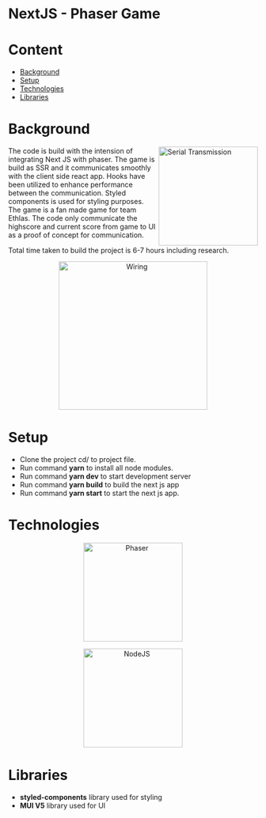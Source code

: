 # NextJS - Phaser Game

# Content

- [Background](#background)
- [Setup](#setup)
- [Technologies](#technologies)
- [Libraries](#libraries)

# Background

<img src="https://ethlas.com/_next/static/images/egg-78fbe54df92dca0d976db4852fdfbd3a.gif" align="right"
     alt="Serial Transmission" height=200 >

The code is build with the intension of integrating Next JS with phaser. The game is build as SSR and it communicates smoothly with the client side react app. Hooks have been utilized to enhance performance between the communication. Styled components is used for styling purposes. The game is a fan made game for team Ethlas. The code only communicate the highscore and current score from game to UI as a proof of concept for communication.

Total time taken to build the project is 6-7 hours including research.

<p align="center">
  <img src="https://ethlas.com/_next/static/images/9-1b9b4ffcbb669f90cbc36d5ee38f6271.png.webp" alt="Wiring" height=300 >
</p>
<!-- toc -->

# Setup

- Clone the project cd/ to project file.
- Run command **yarn** to install all node modules.
- Run command **yarn dev** to start development server
- Run command **yarn build** to build the next js app
- Run command **yarn start** to start the next js app.

# Technologies

<p align="center">
  <img src="https://phaser.io/images/img.png" alt="Phaser" height=200>
</p>
<p align="center">
  <img src="https://miro.medium.com/max/1000/1*htbUdWgFQ3a94PMEvBr_hQ.png" alt="NodeJS" height=200 >
</p>

# Libraries

- **styled-components** library used for styling
- **MUI V5** library used for UI
